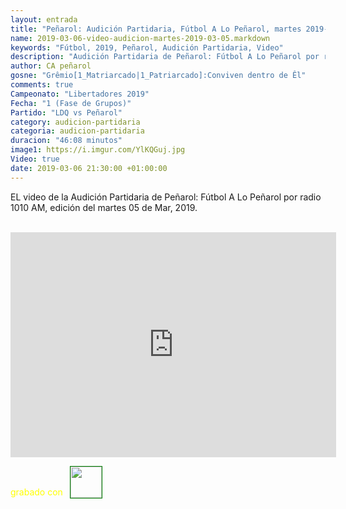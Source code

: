 ```yaml
---
layout: entrada
title: "Peñarol: Audición Partidaria, Fútbol A Lo Peñarol, martes 2019-03-05 por 1010 AM"
name: 2019-03-06-video-audicion-martes-2019-03-05.markdown
keywords: "Fútbol, 2019, Peñarol, Audición Partidaria, Video"
description: "Audición Partidaria de Peñarol: Fútbol A Lo Peñarol por radio 1010 AM, edición del martes 05 de Mar 2019"
author: CA peñarol
gosne: "Grêmio[1_Matriarcado|1_Patriarcado]:Conviven dentro de Êl"
comments: true
Campeonato: "Libertadores 2019"
Fecha: "1 (Fase de Grupos)"
Partido: "LDQ vs Peñarol"
category: audicion-partidaria
categoria: audicion-partidaria
duracion: "46:08 minutos"
image1: https://i.imgur.com/YlKQGuj.jpg
Video: true
date: 2019-03-06 21:30:00 +01:00:00
---
```

<!---
Campeonato: <span>{{ page.Campeonato }}</span><br>
Fecha: <span>{{ page.Fecha }}</span><br>
Encuentro: <span>{{ page.Partido }}</span><br>-->

EL video de la Audición Partidaria de Peñarol: Fútbol A Lo Peñarol por radio 1010 AM, edición del martes 05 de Mar, 2019.

<br>

<iframe width="521" height="360" src="https://www.youtube.com/embed/PpjX5kR_4Zk" frameborder="0" allow="accelerometer; autoplay; encrypted-media; gyroscope; picture-in-picture" allowfullscreen></iframe>

<span style="color:yellow;">grabado con</span> <a href="http://ffmpeg.org"><img src="{{ site.url }}/images/ffmpeg.png" width="50px" style="border:1px solid green;vertical-align: sub;margin-left:7px;"></a>
